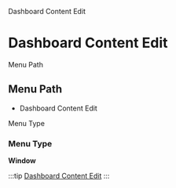 
Dashboard Content Edit
# Dashboard Content Edit



Menu Path
## Menu Path



- Dashboard Content Edit

Menu Type
### Menu Type

**Window**


:::tip
[Dashboard Content Edit](functional-guide/window/window-dashboard-content-edit.md)
:::